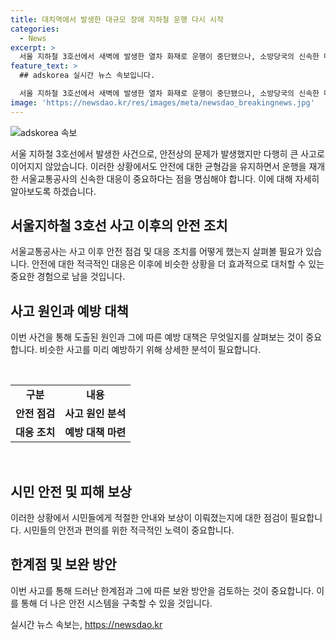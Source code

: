 ```yaml
---
title: 대치역에서 발생한 대규모 장애 지하철 운행 다시 시작
categories:
  - News
excerpt: >
  서울 지하철 3호선에서 새벽에 발생한 열차 화재로 운행이 중단됐으나, 소방당국의 신속한 대응으로 화재는 진압됐고, 열차 운행은 재개됐다. 대치역에서는 연기 제거 작업으로 무정차 통과가 이어졌으며, 안전안내문자도 발송됐다.
feature_text: >
  ## adskorea 실시간 뉴스 속보입니다.

  서울 지하철 3호선에서 새벽에 발생한 열차 화재로 운행이 중단됐으나, 소방당국의 신속한 대응으로 화재는 진압됐고, 열차 운행은 재개됐다. 대치역에서는 연기 제거 작업으로 무정차 통과가 이어졌으며, 안전안내문자도 발송됐다.
image: 'https://newsdao.kr/res/images/meta/newsdao_breakingnews.jpg'
---
```


<p><img src="https://newsdao.kr/res/images/meta/newsdao_breakingnews.jpg" alt="adskorea 속보" /></p>

<p data-ke-size="size16">서울 지하철 3호선에서 발생한 사건으로, 안전상의 문제가 발생했지만 다행히 큰 사고로 이어지지 않았습니다. 이러한 상황에서도 안전에 대한 균형감을 유지하면서 운행을 재개한 서울교통공사의 신속한 대응이 중요하다는 점을 명심해야 합니다. 이에 대해 자세히 알아보도록 하겠습니다.</p>

<h2 data-ke-size="size26">서울지하철 3호선 사고 이후의 안전 조치</h2>

<p data-ke-size="size16">서울교통공사는 사고 이후 안전 점검 및 대응 조치를 어떻게 했는지 살펴볼 필요가 있습니다. 안전에 대한 적극적인 대응은 이후에 비슷한 상황을 더 효과적으로 대처할 수 있는 중요한 경험으로 남을 것입니다.</p>

<h2 data-ke-size="size26">사고 원인과 예방 대책</h2>

<p data-ke-size="size16">이번 사건을 통해 도출된 원인과 그에 따른 예방 대책은 무엇일지를 살펴보는 것이 중요합니다. 비슷한 사고를 미리 예방하기 위해 상세한 분석이 필요합니다.</p>

<p data-ke-size="size16">&nbsp;</p>

<table>
    <tbody>
        <tr>
            <td style="text-align: center; height: 17px;"><b>구분</b></td>
            <td style="text-align: center; height: 17px;"><b>내용</b></td>
        </tr>
        <tr>
            <td style="text-align: center; height: 17px;"><b>안전 점검</b></td>
            <td style="text-align: center; height: 17px;"><b>사고 원인 분석</b></td>
        </tr>
        <tr>
            <td style="text-align: center; height: 17px;"><b>대응 조치</b></td>
            <td style="text-align: center; height: 17px;"><b>예방 대책 마련</b></td>
        </tr>
    </tbody>
</table>

<p data-ke-size="size16">&nbsp;</p>

<h2 data-ke-size="size26">시민 안전 및 피해 보상</h2>

<p data-ke-size="size16">이러한 상황에서 시민들에게 적절한 안내와 보상이 이뤄졌는지에 대한 점검이 필요합니다. 시민들의 안전과 편의를 위한 적극적인 노력이 중요합니다.</p>

<h2 data-ke-size="size26">한계점 및 보완 방안</h2>

<p data-ke-size="size16">이번 사고를 통해 드러난 한계점과 그에 따른 보완 방안을 검토하는 것이 중요합니다. 이를 통해 더 나은 안전 시스템을 구축할 수 있을 것입니다.</p>
실시간 뉴스 속보는, <a href="https://newsdao.kr" rel="dofollow">https://newsdao.kr</a>


